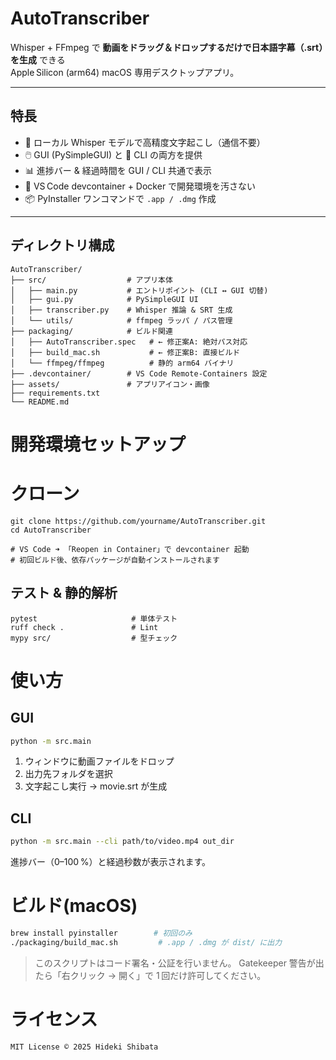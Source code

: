 # AutoTranscriber

Whisper + FFmpeg で **動画をドラッグ＆ドロップするだけで日本語字幕（.srt）を生成** できる  
Apple Silicon (arm64) macOS 専用デスクトップアプリ。

---

## 特長

- 🤖 ローカル Whisper モデルで高精度文字起こし（通信不要）
- 🖱️ GUI (PySimpleGUI) と 🚀 CLI の両方を提供
- 📊 進捗バー & 経過時間を GUI / CLI 共通で表示
- 🐳 VS Code devcontainer + Docker で開発環境を汚さない
- 📦 PyInstaller ワンコマンドで `.app / .dmg` 作成

---

## ディレクトリ構成

```text
AutoTranscriber/
├── src/                  # アプリ本体
│   ├── main.py           # エントリポイント (CLI ↔ GUI 切替)
│   ├── gui.py            # PySimpleGUI UI
│   ├── transcriber.py    # Whisper 推論 & SRT 生成
│   └── utils/            # ffmpeg ラッパ / パス管理
├── packaging/            # ビルド関連
│   ├── AutoTranscriber.spec   # ← 修正案A: 絶対パス対応
│   ├── build_mac.sh           # ← 修正案B: 直接ビルド
│   └── ffmpeg/ffmpeg          # 静的 arm64 バイナリ
├── .devcontainer/        # VS Code Remote‑Containers 設定
├── assets/               # アプリアイコン・画像
├── requirements.txt
└── README.md
```

# 開発環境セットアップ
# クローン
```
git clone https://github.com/yourname/AutoTranscriber.git
cd AutoTranscriber

# VS Code ➜ 「Reopen in Container」で devcontainer 起動
# 初回ビルド後、依存パッケージが自動インストールされます
```

## テスト & 静的解析
```
pytest                     # 単体テスト
ruff check .               # Lint
mypy src/                  # 型チェック
```

# 使い方
## GUI
```bash
python -m src.main
```
1. ウィンドウに動画ファイルをドロップ
2. 出力先フォルダを選択
3. 文字起こし実行 → movie.srt が生成

## CLI
```bash
python -m src.main --cli path/to/video.mp4 out_dir

```
進捗バー（0–100 %）と経過秒数が表示されます。

# ビルド(macOS)
```bash
brew install pyinstaller        # 初回のみ
./packaging/build_mac.sh         # .app / .dmg が dist/ に出力
```
> このスクリプトはコード署名・公証を行いません。
> Gatekeeper 警告が出たら「右クリック → 開く」で 1 回だけ許可してください。

# ライセンス
```
MIT License © 2025 Hideki Shibata
```